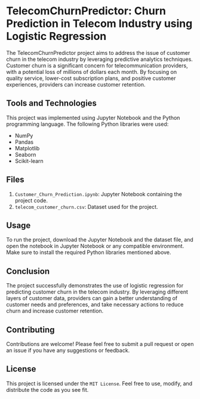 # TelecomChurnPredictor: Churn Prediction in Telecom Industry using Logistic Regression

The TelecomChurnPredictor project aims to address the issue of customer churn in the telecom industry by leveraging predictive analytics techniques. Customer churn is a significant concern for telecommunication providers, with a potential loss of millions of dollars each month. By focusing on quality service, lower-cost subscription plans, and positive customer experiences, providers can increase customer retention.

## Tools and Technologies

This project was implemented using Jupyter Notebook and the Python programming language. The following Python libraries were used:

- NumPy
- Pandas
- Matplotlib
- Seaborn
- Scikit-learn

## Files

1. `Customer_Churn_Prediction.ipynb`: Jupyter Notebook containing the project code.
2. `telecom_customer_churn.csv`: Dataset used for the project.

## Usage

To run the project, download the Jupyter Notebook and the dataset file, and open the notebook in Jupyter Notebook or any compatible environment. Make sure to install the required Python libraries mentioned above.

## Conclusion

The project successfully demonstrates the use of logistic regression for predicting customer churn in the telecom industry. By leveraging different layers of customer data, providers can gain a better understanding of customer needs and preferences, and take necessary actions to reduce churn and increase customer retention.

## Contributing

Contributions are welcome! Please feel free to submit a pull request or open an issue if you have any suggestions or feedback.

## License

This project is licensed under the  `MIT License`. Feel free to use, modify, and distribute the code as you see fit.
